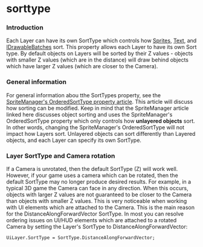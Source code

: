 # sorttype

### Introduction

Each Layer can have its own SortType which controls how [Sprites](../../../../../frb/docs/index.php), [Text](../../../../../frb/docs/index.php), and [IDrawableBatches](../../../../../frb/docs/index.php) sort. This property allows each Layer to have its own Sort type. By default objects on Layers will be sorted by their Z values - objects with smaller Z values (which are in the distance) will draw behind objects which have larger Z values (which are closer to the Camera).

### General information

For general information abou tthe SortTypes property, see the [SpriteManager's OrderedSortType property article](../../../../../frb/docs/index.php). This article will discuss how sorting can be modified. Keep in mind that the SpriteManager article linked here discusses object sorting and uses the SpriteManager's OrderedSortType property which only controls how **unlayered objects** sort. In other words, changing the SpriteManager's OrderedSortType will not impact how Layers sort. Unlayered objects can sort differently than Layered objects, and each Layer can specify its own SortType.

### Layer SortType and Camera rotation

If a Camera is unrotated, then the default SortType (Z) will work well. However, if your game uses a camera which can be rotated, then the default SortType may no longer produce desired results. For example, in a typical 3D game the Camera can face in any direction. When this occurs, objects with larger Z values are not guaranteed to be closer to the Camera than objects with smaller Z values. This is very noticeable when working with UI elements which are attached to the Camera. This is the main reason for the DistanceAlongForwardVector SortType. In most you can resolve ordering issues on UI/HUD elements which are attached to a rotated Camera by setting the Layer's SortType to DistanceAlongForwardVector:

```
UiLayer.SortType = SortType.DistanceAlongForwardVector;
```
